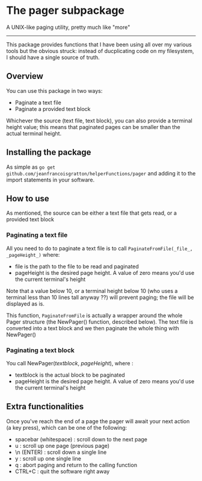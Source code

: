 # The pager subpackage
A UNIX-like paging utility, pretty much like "more"
___

This package provides functions that I have been using all over my various tools but the obvious struck: instead of ducplicating code on my filesystem, I should have a single source of truth.

## Overview

You can use this package in two ways:
- Paginate a text file
- Paginate a provided text block

Whichever the source (text file, text block), you can also provide a terminal height value; this means that paginated pages can be smaller than the actual terminal height.

## Installing the package

As simple as `go get github.com/jeanfrancoisgratton/helperFunctions/pager` and adding it to the import statements in your software.

## How to use

As mentioned, the source can be either a text file that gets read, or a provided text block

### Paginating a text file
All you need to do to paginate a text file is to call `PaginateFromFile(_file_, _pageHeight_)` where:
- file is the path to the file to be read and paginated
- pageHeight is the desired page height. A value of zero means you'd use the current terminal's height

Note that a value below 10, or a terminal height below 10 (who uses a terminal less than 10 lines tall anyway ??) will prevent paging; the file will be displayed as is.

This function, `PaginateFromFile` is actually a wrapper around the whole Pager structure (the NewPager() function, described below). The text file is converted into a text block and we then paginate the whole thing with NewPager()

### Paginating a text block
You call NewPager(_textblock_, _pageHeight_), where :
- textblock is the actual block to be paginated
- pageHeight is the desired page height. A value of zero means you'd use the current terminal's height


## Extra functionalities

Once you've reach the end of a page the pager will await your next action (a key press), which can be one of the following:

- spacebar (whitespace) : scroll down to the next page
- u : scroll up one page (previous page)
- \n (ENTER) : scroll down a single line
- y : scroll up one single line
- q : abort paging and return to the calling function
- CTRL+C : quit the software right away
